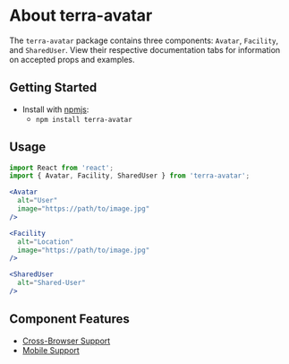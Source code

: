 # About terra-avatar

The `terra-avatar` package contains three components: `Avatar`, `Facility`, and `SharedUser`. View their respective documentation tabs for information on accepted props and examples.

## Getting Started

- Install with [npmjs](https://www.npmjs.com):
  - `npm install terra-avatar`

## Usage

```jsx
import React from 'react';
import { Avatar, Facility, SharedUser } from 'terra-avatar';

<Avatar
  alt="User"
  image="https://path/to/image.jpg"
/>

<Facility
  alt="Location"
  image="https://path/to/image.jpg"
/>

<SharedUser
  alt="Shared-User"
/>
```

## Component Features

 * [Cross-Browser Support](https://github.com/cerner/terra-ui/blob/master/src/terra-dev-site/contributing/ComponentStandards.e.contributing.md#cross-browser-support)
 * [Mobile Support](https://github.com/cerner/terra-ui/blob/master/src/terra-dev-site/contributing/ComponentStandards.e.contributing.md#mobile-support)
